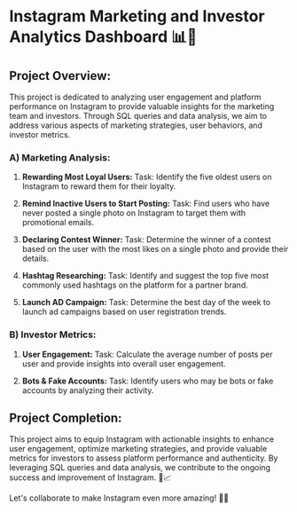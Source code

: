 # Instagram Marketing and Investor Analytics Dashboard 📊💼

## Project Overview:
This project is dedicated to analyzing user engagement and platform performance on Instagram to provide valuable insights for the marketing team and investors. Through SQL queries and data analysis, we aim to address various aspects of marketing strategies, user behaviors, and investor metrics.

### A) Marketing Analysis:
1. **Rewarding Most Loyal Users:**
   Task: Identify the five oldest users on Instagram to reward them for their loyalty.

2. **Remind Inactive Users to Start Posting:**
   Task: Find users who have never posted a single photo on Instagram to target them with promotional emails.

3. **Declaring Contest Winner:**
   Task: Determine the winner of a contest based on the user with the most likes on a single photo and provide their details.

4. **Hashtag Researching:**
   Task: Identify and suggest the top five most commonly used hashtags on the platform for a partner brand.

5. **Launch AD Campaign:**
   Task: Determine the best day of the week to launch ad campaigns based on user registration trends.

### B) Investor Metrics:
1. **User Engagement:**
   Task: Calculate the average number of posts per user and provide insights into overall user engagement.

2. **Bots & Fake Accounts:**
   Task: Identify users who may be bots or fake accounts by analyzing their activity.

## Project Completion:
This project aims to equip Instagram with actionable insights to enhance user engagement, optimize marketing strategies, and provide valuable metrics for investors to assess platform performance and authenticity. By leveraging SQL queries and data analysis, we contribute to the ongoing success and improvement of Instagram. 🚀📈

Let's collaborate to make Instagram even more amazing! 📸🎉
